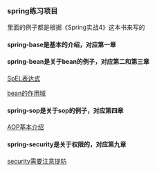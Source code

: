 ### spring练习项目
里面的例子都是根据《Spring实战4》这本书来写的

#### spring-base是基本的介绍，对应第一章

#### spring-bean是关于bean的例子，对应第二和第三章

[SpEL表达式](spring-bean/src/main/java/com/github/spel/spel.md)

[bean的作用域](spring-bean/src/main/java/com/github/scope/Scope.md)

#### spring-sop是关于sop的例子，对应第四章

[AOP基本介绍](spring-aop/aop.md)

#### spring-security是关于权限的，对应第九章

[security需要注意提防](spring-secu/README.md)